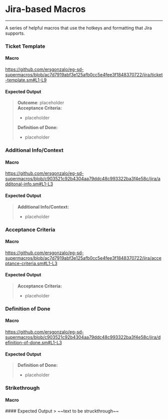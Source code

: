 # Jira-based Macros
------
A series of helpful macros that use the hotkeys and formatting that Jira supports.

### Ticket Template
#### Macro
https://github.com/ersgonzalo/eg-sd-supermacros/blob/ac7d7919abf3e125afb0cc5e4fee3f1848370722/jira/ticket-template.sm#L1-L9
#### Expected Output
> **Outcome**: placeholder  
> **Acceptance Criteria:**
> - placeholder
> 
> **Definition of Done:**
> - placeholder

### Additional Info/Context
#### Macro
https://github.com/ersgonzalo/eg-sd-supermacros/blob/c903521c92b4304aa79ddc48c993322ba3f4e58c/jira/additonal-info.sm#L1-L3
#### Expected Output
> **Additional Info/Context:**
> - placeholder

### Acceptance Criteria
#### Macro
https://github.com/ersgonzalo/eg-sd-supermacros/blob/ac7d7919abf3e125afb0cc5e4fee3f1848370722/jira/acceptance-criteria.sm#L1-L3
#### Expected Output
> **Acceptance Criteria:**
> - placeholder

### Definition of Done
#### Macro
https://github.com/ersgonzalo/eg-sd-supermacros/blob/c903521c92b4304aa79ddc48c993322ba3f4e58c/jira/definition-of-done.sm#L1-L3
#### Expected Output
> **Definition of Done:**
> - placeholder

### Strikethrough
#### Macro
<placeholder URL>
#### Expected Output
> ~~text to be struckthrough~~
